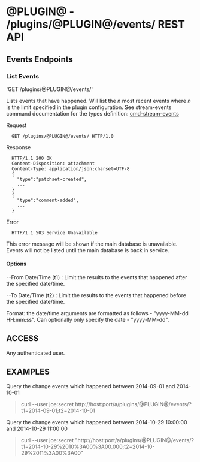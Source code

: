 @PLUGIN@ - /plugins/@PLUGIN@/events/ REST API
==================

Events Endpoints
----------------

### List Events

'GET /plugins/@PLUGIN@/events/'

Lists events that have happened. Will list the _n_ most recent events where _n_
is the limit specified in the plugin configuration. See stream-events command
documentation for the types definition:
[cmd-stream-events](../../../Documentation/cmd-stream-events.html#events)

Request

```
  GET /plugins/@PLUGIN@/events/ HTTP/1.0
```

Response

```
  HTTP/1.1 200 OK
  Content-Disposition: attachment
  Content-Type: application/json;charset=UTF-8
  {
    "type":"patchset-created",
    ...
  }
  {
    "type":"comment-added",
    ...
  }
```

Error

```
  HTTP/1.1 503 Service Unavailable
```
This error message will be shown if the main database is unavailable. Events will
not be listed until the main database is back in service.
#### Options

--From Date/Time (t1)
: Limit the results to the events that happened after the specified date/time.


--To Date/Time (t2)
: Limit the results to the events that happened before the specified date/time.

Format: the date/time arguments are formatted as follows - "yyyy-MM-dd HH:mm:ss".
Can optionally only specify the date - "yyyy-MM-dd".


ACCESS
-------
Any authenticated user.

EXAMPLES
--------

Query the change events which happened between 2014-09-01 and 2014-10-01

>    curl --user joe:secret http://host:port/a/plugins/@PLUGIN@/events/?t1=2014-09-01;t2=2014-10-01

Query the change events which happened between 2014-10-29 10:00:00 and 2014-10-29 11:00:00

>    curl --user joe:secret "http://host:port/a/plugins/@PLUGIN@/events/?t1=2014-10-29%2010%3A00%3A00.000;t2=2014-10-29%2011%3A00%3A00"
